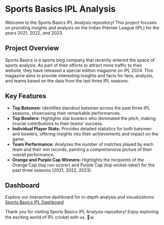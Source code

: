 # Sports Basics IPL Analysis

Welcome to the Sports Basics IPL Analysis repository! This project focuses on providing insights and analysis on the Indian Premier League (IPL) for the years 2021, 2022, and 2023.

## Project Overview

Sports Basics is a sports blog company that recently entered the space of sports analysis. As part of their efforts to attract more traffic to their website, they have released a special edition magazine on IPL 2024. This magazine aims to provide interesting insights and facts for fans, analysts, and teams based on the data from the last three IPL seasons.

## Key Features

- **Top Batsmen:** Identifies standout batsmen across the past three IPL seasons, showcasing their remarkable performances.
- **Top Bowlers:** Highlights star bowlers who dominated the pitch, making crucial contributions to their teams' success.
- **Individual Player Stats:** Provides detailed statistics for both batsmen and bowlers, offering insights into their achievements and impact on the game.
- **Team Performance:** Analyzes the number of matches played by each team and their win records, painting a comprehensive picture of their overall performance.
- **Orange and Purple Cap Winners:** Highlights the recipients of the Orange Cap (top run-scorer) and Purple Cap (top wicket-taker) for the past three seasons (2021, 2022, 2023).

## Dashboard

Explore our interactive dashboard for in-depth analysis and visualizations: [Sports Basics IPL Dashboard](https://lnkd.in/g3FFjWC7)

Thank you for visiting Sports Basics IPL Analysis repository! Enjoy exploring the exciting world of IPL cricket with us. 🏏📊
